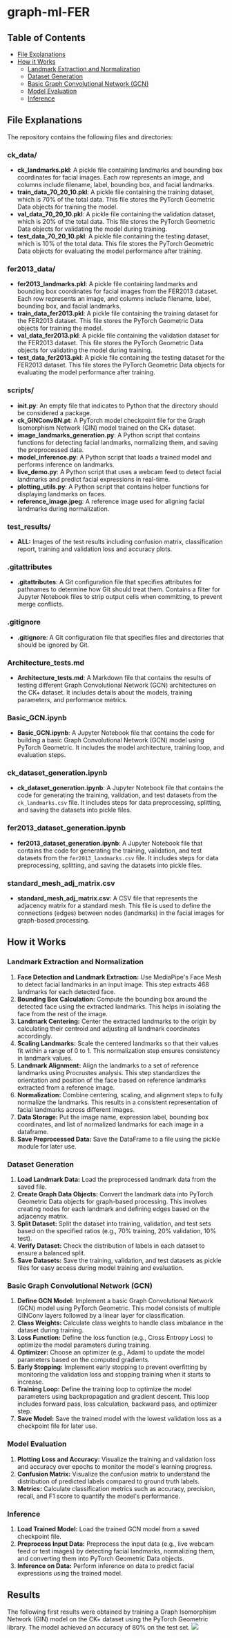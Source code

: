 # graph-ml-FER

## Table of Contents
- [File Explanations](#file-explanations)
- [How it Works](#how-it-works)
  - [Landmark Extraction and Normalization](#landmark-extraction-and-normalization)
  - [Dataset Generation](#dataset-generation)
  - [Basic Graph Convolutional Network (GCN)](#basic-graph-convolutional-network-gcn)
  - [Model Evaluation](#model-evaluation)
  - [Inference](#inference)

## File Explanations 
The repository contains the following files and directories:

### ck_data/
- **ck_landmarks.pkl**: A pickle file containing landmarks and bounding box coordinates for facial images. Each row represents an image, and columns include filename, label, bounding box, and facial landmarks.
- **train_data_70_20_10.pkl**: A pickle file containing the training dataset, which is 70% of the total data. This file stores the PyTorch Geometric Data objects for training the model.
- **val_data_70_20_10.pkl**: A pickle file containing the validation dataset, which is 20% of the total data. This file stores the PyTorch Geometric Data objects for validating the model during training.
- **test_data_70_20_10.pkl**: A pickle file containing the testing dataset, which is 10% of the total data. This file stores the PyTorch Geometric Data objects for evaluating the model performance after training.

### fer2013_data/
- **fer2013_landmarks.pkl**: A pickle file containing landmarks and bounding box coordinates for facial images from the FER2013 dataset. Each row represents an image, and columns include filename, label, bounding box, and facial landmarks.
- **train_data_fer2013.pkl**: A pickle file containing the training dataset for the FER2013 dataset. This file stores the PyTorch Geometric Data objects for training the model.
- **val_data_fer2013.pkl**: A pickle file containing the validation dataset for the FER2013 dataset. This file stores the PyTorch Geometric Data objects for validating the model during training.
- **test_data_fer2013.pkl**: A pickle file containing the testing dataset for the FER2013 dataset. This file stores the PyTorch Geometric Data objects for evaluating the model performance after training.

### scripts/
- **__init__.py**: An empty file that indicates to Python that the directory should be considered a package.
- **ck_GINConvBN.pt**: A PyTorch model checkpoint file for the Graph Isomorphism Network (GIN) model trained on the CK+ dataset.
- **image_landmarks_generation.py**: A Python script that contains functions for detecting facial landmarks, normalizing them, and saving the preprocessed data.
- **model_inference.py**: A Python script that loads a trained model and performs inference on landmarks.
- **live_demo.py**: A Python script that uses a webcam feed to detect facial landmarks and predict facial expressions in real-time.
- **plotting_utils.py**: A Python script that contains helper functions for displaying landmarks on faces.
- **reference_image.jpeg**: A reference image used for aligning facial landmarks during normalization.

### test_results/
- **ALL:** Images of the test results including confusion matrix, classification report, training and validation loss and accuracy plots.

### .gitattributes
- **.gitattributes**: A Git configuration file that specifies attributes for pathnames to determine how Git should treat them. Contains a filter for Jupyter Notebook files to strip output cells when committing, to prevent merge conflicts.

### .gitignore
- **.gitignore**: A Git configuration file that specifies files and directories that should be ignored by Git.

### Architecture_tests.md
- **Architecture_tests.md**: A Markdown file that contains the results of testing different Graph Convolutional Network (GCN) architectures on the CK+ dataset. It includes details about the models, training parameters, and performance metrics.

### Basic_GCN.ipynb
- **Basic_GCN.ipynb**: A Jupyter Notebook file that contains the code for building a basic Graph Convolutional Network (GCN) model using PyTorch Geometric. It includes the model architecture, training loop, and evaluation steps.

### ck_dataset_generation.ipynb
- **ck_dataset_generation.ipynb**: A Jupyter Notebook file that contains the code for generating the training, validation, and test datasets from the `ck_landmarks.csv` file. It includes steps for data preprocessing, splitting, and saving the datasets into pickle files.

### fer2013_dataset_generation.ipynb
- **fer2013_dataset_generation.ipynb**: A Jupyter Notebook file that contains the code for generating the training, validation, and test datasets from the `fer2013_landmarks.csv` file. It includes steps for data preprocessing, splitting, and saving the datasets into pickle files.

### standard_mesh_adj_matrix.csv
- **standard_mesh_adj_matrix.csv**: A CSV file that represents the adjacency matrix for a standard mesh. This file is used to define the connections (edges) between nodes (landmarks) in the facial images for graph-based processing.


## How it Works
### Landmark Extraction and Normalization
1. **Face Detection and Landmark Extraction:** Use MediaPipe's Face Mesh to detect facial landmarks in an input image. This step extracts 468 landmarks for each detected face.
2. **Bounding Box Calculation:** Compute the bounding box around the detected face using the extracted landmarks. This helps in isolating the face from the rest of the image.
3. **Landmark Centering:** Center the extracted landmarks to the origin by calculating their centroid and adjusting all landmark coordinates accordingly.
4. **Scaling Landmarks:** Scale the centered landmarks so that their values fit within a range of 0 to 1. This normalization step ensures consistency in landmark values.
5. **Landmark Alignment:** Align the landmarks to a set of reference landmarks using Procrustes analysis. This step standardizes the orientation and position of the face based on reference landmarks extracted from a reference image.
6. **Normalization:** Combine centering, scaling, and alignment steps to fully normalize the landmarks. This results in a consistent representation of facial landmarks across different images.
7. **Data Storage:** Put the image name, expression label, bounding box coordinates, and list of normalized landmarks for each image in a dataframe.
8. **Save Preprocessed Data:** Save the DataFrame to a file using the pickle module for later use.

### Dataset Generation
1. **Load Landmark Data:** Load the preprocessed landmark data from the saved file.
2. **Create Graph Data Objects:** Convert the landmark data into PyTorch Geometric Data objects for graph-based processing. This involves creating nodes for each landmark and defining edges based on the adjacency matrix.
3. **Split Dataset:** Split the dataset into training, validation, and test sets based on the specified ratios (e.g., 70% training, 20% validation, 10% test).
4. **Verify Dataset:** Check the distribution of labels in each dataset to ensure a balanced split.
4. **Save Datasets:** Save the training, validation, and test datasets as pickle files for easy access during model training and evaluation.

### Basic Graph Convolutional Network (GCN)
1. **Define GCN Model:** Implement a basic Graph Convolutional Network (GCN) model using PyTorch Geometric. This model consists of multiple GINConv layers followed by a linear layer for classification.
2. **Class Weights:** Calculate class weights to handle class imbalance in the dataset during training.
3. **Loss Function:** Define the loss function (e.g., Cross Entropy Loss) to optimize the model parameters during training.
4. **Optimizer:** Choose an optimizer (e.g., Adam) to update the model parameters based on the computed gradients.
5. **Early Stopping:** Implement early stopping to prevent overfitting by monitoring the validation loss and stopping training when it starts to increase.
6. **Training Loop:** Define the training loop to optimize the model parameters using backpropagation and gradient descent. This loop includes forward pass, loss calculation, backward pass, and optimizer step.
7. **Save Model:** Save the trained model with the lowest validation loss as a checkpoint file for later use.

### Model Evaluation
1. **Plotting Loss and Accuracy:** Visualize the training and validation loss and accuracy over epochs to monitor the model's learning progress.
2. **Confusion Matrix:** Visualize the confusion matrix to understand the distribution of predicted labels compared to ground truth labels.
3. **Metrics:** Calculate classification metrics such as accuracy, precision, recall, and F1 score to quantify the model's performance.

### Inference
1. **Load Trained Model:** Load the trained GCN model from a saved checkpoint file.
2. **Preprocess Input Data:** Preprocess the input data (e.g., live webcam feed or test images) by detecting facial landmarks, normalizing them, and converting them into PyTorch Geometric Data objects.
2. **Inference on Data:** Perform inference on data to predict facial expressions using the trained model.

## Results
The following first results were obtained by training a Graph Isomorphism Network (GIN) model on the CK+ dataset using the PyTorch Geometric library. The model achieved an accuracy of 80% on the test set.
![](/test_results/GINConvBN.png)